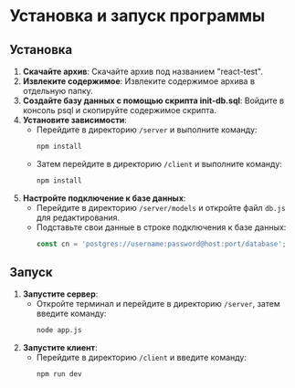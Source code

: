 # Установка и запуск программы

## Установка

1. **Скачайте архив**: Скачайте архив под названием "react-test".
2. **Извлеките содержимое**: Извлеките содержимое архива в отдельную папку.
3. **Создайте базу данных с помощью скрипта init-db.sql**: Войдите в консоль psql и скопируйте содержимое скрипта.
4. **Установите зависимости**:
   - Перейдите в директорию `/server` и выполните команду:
     ```bash
     npm install
     ```
   - Затем перейдите в директорию `/client` и выполните команду:
     ```bash
     npm install
     ```
5. **Настройте подключение к базе данных**:
   - Перейдите в директорию `/server/models` и откройте файл `db.js` для редактирования.
   - Подставьте свои данные в строке подключения к базе данных:
     ```javascript
     const cn = 'postgres://username:password@host:port/database';
     ```

## Запуск

1. **Запустите сервер**:
   - Откройте терминал и перейдите в директорию `/server`, затем введите команду:
     ```bash
     node app.js
     ```
2. **Запустите клиент**:
   - Перейдите в директорию `/client` и введите команду:
     ```bash
     npm run dev
     ```
